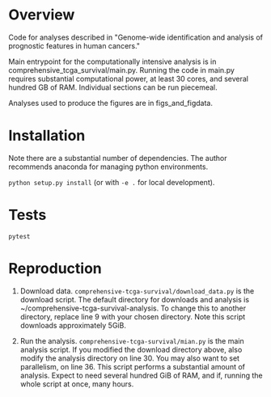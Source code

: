 # Overview
Code for analyses described in "Genome-wide identification and analysis of prognostic features in human cancers."

Main entrypoint for the computationally intensive analysis is in comprehensive_tcga_survival/main.py.
Running the code in main.py requires substantial computational power, at least 30 cores, and several hundred GB of RAM. Individual sections can be run piecemeal.


Analyses used to produce the figures are in figs_and_figdata.

# Installation

Note there are a substantial number of dependencies. The author recommends anaconda for managing python environments.

`python setup.py install`
 (or with `-e .` for local development).

# Tests
`pytest`

# Reproduction

1. Download data. `comprehensive-tcga-survival/download_data.py` is the download script. The default directory for downloads and analysis is ~/comprehensive-tcga-survival-analysis. To change this to another directory, replace line 9 with your chosen directory. Note this script downloads approximately 5GiB.

2. Run the analysis. `comprehensive-tcga-survival/mian.py` is the main analysis script. If you modified the download directory above, also modify the analysis directory on line 30. You may also want to set parallelism, on line 36. This script performs a substantial amount of analysis. Expect to need several hundred GiB of RAM, and if, running the whole script at once, many hours.

